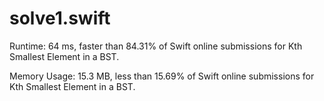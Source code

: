 # solve1.swift

Runtime: 64 ms, faster than 84.31% of Swift online submissions for Kth Smallest Element in a BST.

Memory Usage: 15.3 MB, less than 15.69% of Swift online submissions for Kth Smallest Element in a BST.

